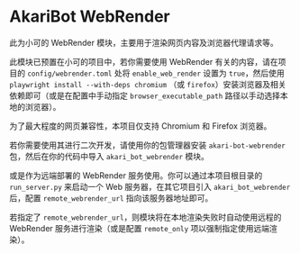 # AkariBot WebRender

此为小可的 WebRender 模块，主要用于渲染网页内容及浏览器代理请求等。

此模块已预置在小可的项目中，若你需要使用 WebRender 有关的内容，请在项目的 `config/webrender.toml` 处将 `enable_web_render` 设置为 `true`，然后使用 `playwright install --with-deps chromium` （或 `firefox`）安装浏览器及相关依赖即可（或是在配置中手动指定 `browser_executable_path` 路径以手动选择本地的浏览器）。

为了最大程度的网页兼容性，本项目仅支持 Chromium 和 Firefox 浏览器。

若你需要使用其进行二次开发，请使用你的包管理器安装 `akari-bot-webrender` 包，然后在你的代码中导入 `akari_bot_webrender` 模块。

或是作为远端部署的 WebRender 服务使用。你可以通过本项目根目录的 `run_server.py` 来启动一个 Web 服务器，在其它项目引入 `akari_bot_webrender` 后，配置 `remote_webrender_url` 指向该服务器地址即可。

若指定了 `remote_webrender_url`，则模块将在本地渲染失败时自动使用远程的 WebRender 服务进行渲染（或是配置 `remote_only` 项以强制指定使用远端渲染）。